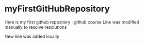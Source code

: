 # myFirstGitHubRepository
Here is my first github repository : github course
Line was modified manually to resolve resolutions

New line was added locally